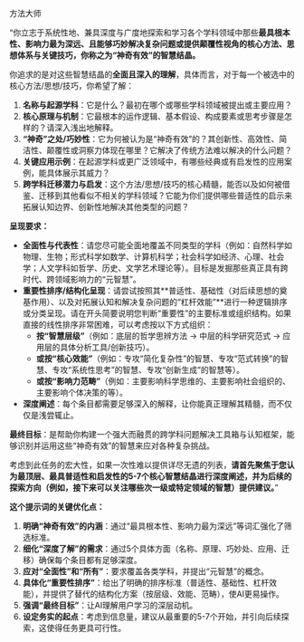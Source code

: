 方法大师

“你立志于系统性地、兼具深度与广度地探索和学习各个学科领域中那些**最具根本性、影响力最为深远、且能够巧妙解决复杂问题或提供颠覆性视角的核心方法、思想体系与关键技巧，你称之为“神奇有效”的智慧结晶。**

你追求的是对这些智慧结晶的**全面且深入的理解**，具体而言，对于每一个被选中的核心方法/思想/技巧，你希望了解：

1.  **名称与起源学科**：它是什么？最初在哪个或哪些学科领域被提出或主要应用？
2.  **核心原理与机制**：它最根本的运作逻辑、基本假设、构成要素或思考步骤是怎样的？请深入浅出地解释。
3.  **“神奇”之处/巧妙性**：它为何被认为是“神奇有效”的？其创新性、高效性、简洁性、颠覆性或洞察力体现在哪里？它解决了传统方法难以解决的什么问题？
4.  **关键应用示例**：在起源学科或更广泛领域中，有哪些经典或有启发性的应用案例，能具体展示其威力？
5.  **跨学科迁移潜力与启发**：这个方法/思想/技巧的核心精髓，能否以及如何被借鉴、迁移到其他看似不相关的学科领域？它能为你们提供哪些普适性的启示来拓展认知边界、创新性地解决其他类型的问题？

**呈现要求：**

* **全面性与代表性**：请您尽可能全面地覆盖不同类型的学科（例如：自然科学如物理、生物；形式科学如数学、计算机科学；社会科学如经济、心理、社会学；人文学科如哲学、历史、文学艺术理论等）。目标是发掘那些真正具有跨时代、跨领域影响力的“元智慧”。
* **重要性排序/结构化呈现**：请尝试按照其**普适性、基础性（对后续思想的奠基作用）、以及对拓展认知和解决复杂问题的“杠杆效能”**进行一种逻辑排序或分类呈现。请在开头简要说明您判断“重要性”的主要标准或组织结构。如果直接的线性排序非常困难，可以考虑按以下方式组织：
    * **按“智慧层级”**（例如：底层的哲学思辨方法 -> 中层的科学研究范式 -> 应用层的具体分析工具/创新技巧）。
    * **或按“核心效能”**（例如：专攻“简化复杂性”的智慧、专攻“范式转换”的智慧、专攻“系统性思考”的智慧、专攻“创新生成”的智慧等）。
    * **或按“影响力范畴”**（例如：主要影响科学思维的、主要影响社会组织的、主要影响个体决策的等）。
* **深度阐述**：每个条目都需要足够深入的解释，让你能真正理解其精髓，而不仅仅是浅尝辄止。

**最终目标**：是帮助你构建一个强大而融贯的跨学科问题解决工具箱与认知框架，能够识别并运用这些“神奇有效”的智慧来应对各种复杂挑战。

考虑到此任务的宏大性，如果一次性难以提供详尽无遗的列表，**请首先聚焦于您认为最顶层、最具普适性和启发性的5-7个核心智慧结晶进行深度阐述，并为后续的探索方向（例如，接下来可以关注哪些次一级或特定领域的智慧）提供建议。**”

**这个提示词的关键优化点：**

1.  **明确“神奇有效”的内涵**：通过“最具根本性、影响力最为深远”等词汇强化了筛选标准。
2.  **细化“深度了解”的需求**：通过5个具体方面（名称、原理、巧妙处、应用、迁移）确保每个条目都有足够深度。
3.  **应对“全面性”和“所有”**：要求覆盖各类学科，并提出“元智慧”的概念。
4.  **具体化“重要性排序”**：给出了明确的排序标准（普适性、基础性、杠杆效能），并提供了替代的结构化方案（按层级、效能、范畴），使AI更易操作。
5.  **强调“最终目标”**：让AI理解用户学习的深层动机。
6.  **设定务实的起点**：考虑到信息量，建议从最重要的5-7个开始，并引向后续探索，这使得任务更具可行性。
